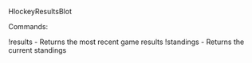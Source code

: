 HlockeyResultsBlot

Commands:

!results - Returns the most recent game results
!standings - Returns the current standings

